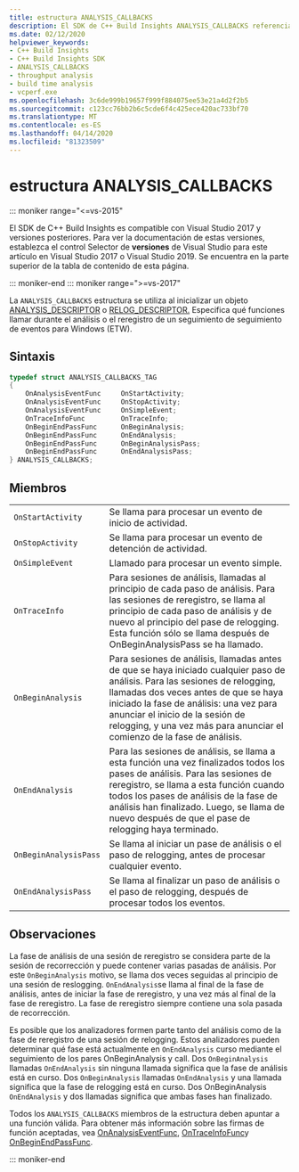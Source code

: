 ```yaml
---
title: estructura ANALYSIS_CALLBACKS
description: El SDK de C++ Build Insights ANALYSIS_CALLBACKS referencia de estructura.
ms.date: 02/12/2020
helpviewer_keywords:
- C++ Build Insights
- C++ Build Insights SDK
- ANALYSIS_CALLBACKS
- throughput analysis
- build time analysis
- vcperf.exe
ms.openlocfilehash: 3c6de999b19657f999f884075ee53e21a4d2f2b5
ms.sourcegitcommit: c123cc76bb2b6c5cde6f4c425ece420ac733bf70
ms.translationtype: MT
ms.contentlocale: es-ES
ms.lasthandoff: 04/14/2020
ms.locfileid: "81323509"
---
```

# <a name="analysis_callbacks-structure"></a>estructura ANALYSIS_CALLBACKS

::: moniker range="<=vs-2015"

El SDK de C++ Build Insights es compatible con Visual Studio 2017 y versiones posteriores. Para ver la documentación de estas versiones, establezca el control Selector de **versiones** de Visual Studio para este artículo en Visual Studio 2017 o Visual Studio 2019. Se encuentra en la parte superior de la tabla de contenido de esta página.

::: moniker-end
::: moniker range=">=vs-2017"

La `ANALYSIS_CALLBACKS` estructura se utiliza al inicializar un objeto [ANALYSIS_DESCRIPTOR](analysis-descriptor-struct.md) o [RELOG_DESCRIPTOR.](relog-descriptor-struct.md) Especifica qué funciones llamar durante el análisis o el reregistro de un seguimiento de seguimiento de eventos para Windows (ETW).

## <a name="syntax"></a>Sintaxis

```cpp
typedef struct ANALYSIS_CALLBACKS_TAG
{
    OnAnalysisEventFunc     OnStartActivity;
    OnAnalysisEventFunc     OnStopActivity;
    OnAnalysisEventFunc     OnSimpleEvent;
    OnTraceInfoFunc         OnTraceInfo;
    OnBeginEndPassFunc      OnBeginAnalysis;
    OnBeginEndPassFunc      OnEndAnalysis;
    OnBeginEndPassFunc      OnBeginAnalysisPass;
    OnBeginEndPassFunc      OnEndAnalysisPass;
} ANALYSIS_CALLBACKS;
```

## <a name="members"></a>Miembros

|  |  |
|--|--|
| `OnStartActivity` | Se llama para procesar un evento de inicio de actividad. |
| `OnStopActivity` | Se llama para procesar un evento de detención de actividad. |
| `OnSimpleEvent` | Llamado para procesar un evento simple. |
| `OnTraceInfo` | Para sesiones de análisis, llamadas al principio de cada paso de análisis. Para las sesiones de reregistro, se llama al principio de cada paso de análisis y de nuevo al principio del pase de relogging. Esta función sólo se llama después de OnBeginAnalysisPass se ha llamado. |
| `OnBeginAnalysis` | Para sesiones de análisis, llamadas antes de que se haya iniciado cualquier paso de análisis. Para las sesiones de relogging, llamadas dos veces antes de que se haya iniciado la fase de análisis: una vez para anunciar el inicio de la sesión de relogging, y una vez más para anunciar el comienzo de la fase de análisis. |
| `OnEndAnalysis` | Para las sesiones de análisis, se llama a esta función una vez finalizados todos los pases de análisis. Para las sesiones de reregistro, se llama a esta función cuando todos los pases de análisis de la fase de análisis han finalizado. Luego, se llama de nuevo después de que el pase de relogging haya terminado. |
| `OnBeginAnalysisPass` | Se llama al iniciar un pase de análisis o el paso de relogging, antes de procesar cualquier evento. |
| `OnEndAnalysisPass` | Se llama al finalizar un paso de análisis o el paso de relogging, después de procesar todos los eventos. |

## <a name="remarks"></a>Observaciones

La fase de análisis de una sesión de reregistro se considera parte de la sesión de recorrección y puede contener varias pasadas de análisis. Por este `OnBeginAnalysis` motivo, se llama dos veces seguidas al principio de una sesión de reslogging. `OnEndAnalysis`se llama al final de la fase de análisis, antes de iniciar la fase de reregistro, y una vez más al final de la fase de reregistro. La fase de reregistro siempre contiene una sola pasada de recorrección.

Es posible que los analizadores formen parte tanto del análisis como de la fase de reregistro de una sesión de relogging. Estos analizadores pueden determinar qué fase está actualmente en `OnEndAnalysis` curso mediante el seguimiento de los pares OnBeginAnalysis y call. Dos `OnBeginAnalysis` llamadas `OnEndAnalysis` sin ninguna llamada significa que la fase de análisis está en curso. Dos `OnBeginAnalysis` llamadas `OnEndAnalysis` y una llamada significa que la fase de relogging está en curso. Dos OnBeginAnalysis `OnEndAnalysis` y dos llamadas significa que ambas fases han finalizado.

Todos los `ANALYSIS_CALLBACKS` miembros de la estructura deben apuntar a una función válida. Para obtener más información sobre las firmas de función aceptadas, vea [OnAnalysisEventFunc](on-analysis-event-func-typedef.md), [OnTraceInfoFunc](on-trace-info-func-typedef.md)y [OnBeginEndPassFunc](on-begin-end-pass-func-typedef.md).

::: moniker-end
